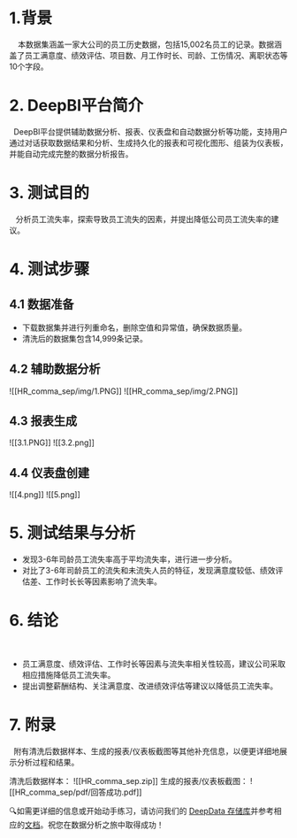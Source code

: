 # 1.背景
 
  本数据集涵盖一家大公司的员工历史数据，包括15,002名员工的记录。数据涵盖了员工满意度、绩效评估、项目数、月工作时长、司龄、工伤情况、离职状态等10个字段。
# 2. DeepBI平台简介

  DeepBI平台提供辅助数据分析、报表、仪表盘和自动数据分析等功能，支持用户通过对话获取数据结果和分析、生成持久化的报表和可视化图形、组装为仪表板，并能自动完成完整的数据分析报告。
# 3. 测试目的

   分析员工流失率，探索导致员工流失的因素，并提出降低公司员工流失率的建议。
# 4. 测试步骤
## 4.1 数据准备

- 下载数据集并进行列重命名，删除空值和异常值，确保数据质量。
- 清洗后的数据集包含14,999条记录。
## 4.2 辅助数据分析
![[HR_comma_sep/img/1.PNG]]
![[HR_comma_sep/img/2.PNG]]
## 4.3 报表生成
![[3.1.PNG]]
![[3.2.png]]
## 4.4 仪表盘创建
![[4.png]]
![[5.png]]
# 5. 测试结果与分析

- 发现3-6年司龄员工流失率高于平均流失率，进行进一步分析。
- 对比了3-6年司龄员工的流失和未流失人员的特征，发现满意度较低、绩效评估差、工作时长长等因素影响了流失率。
# 6. 结论
 
  - 员工满意度、绩效评估、工作时长等因素与流失率相关性较高，建议公司采取相应措施降低员工流失率。
- 提出调整薪酬结构、关注满意度、改进绩效评估等建议以降低员工流失率。
# 7. 附录
   
附有清洗后数据样本、生成的报表/仪表板截图等其他补充信息，以便更详细地展示分析过程和结果。

清洗后数据样本：
![[HR_comma_sep.zip]]
生成的报表/仪表板截图：
![[HR_comma_sep/pdf/回答成功.pdf]]

🔍如需更详细的信息或开始动手练习，请访问我们的 [DeepData 存储库](https://github.com/DeepInsight-AI/DeepData)并参考相应的[文档](https://deepthought.feishu.cn/wiki/space/7323065464401477635?ccm_open_type=lark_wiki_spaceLink&open_tab_from=wiki_home)。祝您在数据分析之旅中取得成功！